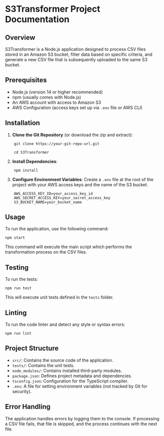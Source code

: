 # S3Transformer Project Documentation

## Overview

S3Transformer is a Node.js application designed to process CSV files stored in an Amazon S3 bucket, filter data based on specific criteria, and generate a new CSV file that is subsequently uploaded to the same S3 bucket.

## Prerequisites

- Node.js (version 14 or higher recommended)
- npm (usually comes with Node.js)
- An AWS account with access to Amazon S3
- AWS Configuration (access keys set up via `.env` file or AWS CLI)

## Installation

1. **Clone the Git Repository** (or download the zip and extract):

```
    git clone https://your-git-repo-url.git

    cd S3Transformer
```

2. **Install Dependencies**:

```
    npm install
```

3. **Configure Environment Variables**:
Create a `.env` file at the root of the project with your AWS access keys and the name of the S3 bucket.

```
    AWS_ACCESS_KEY_ID=your_access_key_id
    AWS_SECRET_ACCESS_KEY=your_secret_access_key
    S3_BUCKET_NAME=your_bucket_name
```


## Usage

To run the application, use the following command:
```
npm start
```

This command will execute the main script which performs the transformation process on the CSV files.

## Testing

To run the tests:
```
npm run test
```
This will execute unit tests defined in the `tests` folder.

## Linting

To run the code linter and detect any style or syntax errors:
```
npm run lint
```


## Project Structure

- `src/`: Contains the source code of the application.
- `tests/`: Contains the unit tests.
- `node_modules/`: Contains installed third-party modules.
- `package.json`: Defines project metadata and dependencies.
- `tsconfig.json`: Configuration for the TypeScript compiler.
- `.env`: A file for setting environment variables (not tracked by Git for security).

## Error Handling

The application handles errors by logging them to the console. If processing a CSV file fails, that file is skipped, and the process continues with the next file.